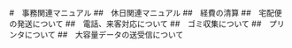 #　事務関連マニュアル
##　休日関連マニュアル
##　経費の清算
##　宅配便の発送について
##　電話、来客対応について
##　ゴミ収集について
##　プリンタについて
##　大容量データの送受信について